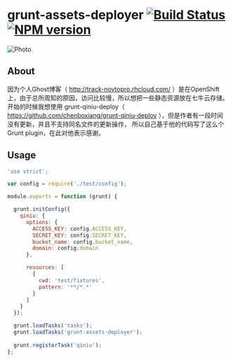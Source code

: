 # grunt-assets-deployer [![Build Status](https://travis-ci.org/Novtopro/grunt-assets-deployer.svg?branch=master)](https://travis-ci.org/Novtopro/grunt-assets-deployer) [![NPM version](https://badge.fury.io/js/grunt-assets-deployer.svg)](http://badge.fury.io/js/grunt-assets-deployer)

![Photo](http://novtopro.qiniudn.com/images/c/0f/6da7ea7081eebbe01694240480be1.jpg)
   
## About

因为个人Ghost博客（ http://track-novtopro.rhcloud.com/ ）是在OpenShift上，由于总所周知的原因，访问比较慢，所以想把一些静态资源放在七牛云存储。开始的时候我想使用 grunt-qiniu-deploy（ https://github.com/chenboxiang/grunt-qiniu-deploy ），但是作者有一段时间没有更新，并且不支持同名文件的更新操作， 所以自己基于他的代码写了这么个Grunt plugin，在此对他表示感谢。

## Usage

```javascript
'use strict';

var config = require('./test/config');

module.exports = function (grunt) {

  grunt.initConfig({
    qiniu: {
      options: {
        ACCESS_KEY: config.ACCESS_KEY,
        SECRET_KEY: config.SECRET_KEY,
        bucket_name: config.bucket_name,
        domain: config.domain
      },

      resources: [
        {
          cwd: 'test/fixtures',
          pattern: '**/*.*'
        }
      ]
    }
  });

  grunt.loadTasks('tasks');
  grunt.loadTasks('grunt-assets-deployer');
  
  grunt.registerTask('qiniu');
};
```
